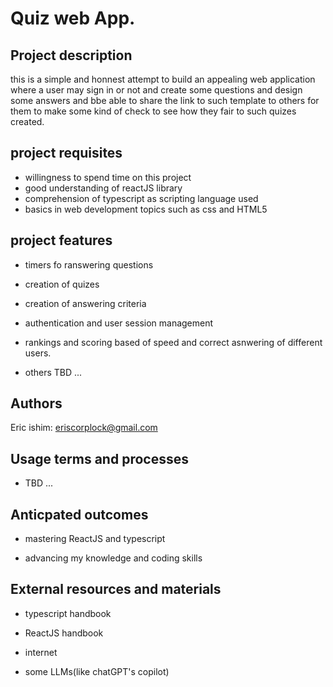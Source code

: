 # Quiz web App.

## Project description

this is a simple and honnest attempt to build an appealing web application
where a user may sign in or not and create some questions and design some
answers and bbe able to share the link to such template to others for them to
make some kind of check to see how they fair to such quizes created.

## project requisites

- willingness to spend time on this project
- good understanding of reactJS library
- comprehension of typescript as scripting language used
- basics in web development topics such as css and HTML5

## project features

- timers fo ranswering questions 

- creation of quizes

- creation of answering criteria

- authentication and user session management

- rankings and scoring based of speed and correct asnwering of different users.

- others TBD ...

## Authors

Eric ishim: <eriscorplock@gmail.com>

## Usage terms and processes

- TBD ...

## Anticpated outcomes

- mastering ReactJS and typescript

- advancing my knowledge and coding skills

## External resources and materials

- typescript handbook

- ReactJS handbook

- internet

- some LLMs(like chatGPT's copilot)